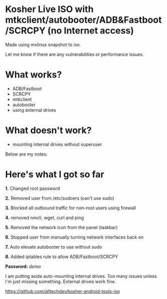 # Kosher Live ISO with mtkclient/autobooter/ADB&Fastboot/SCRCPY (no Internet access)

Made using mxlinux snapshot to iso.

Let me know if there are any vulnerabilities or performance issues.


# What works? 

- ADB/Fastboot
- SCRCPY
- mtkclient
- autobooter
- using external drives


# What doesn't work?
- mounting internal drives without superuser


Below are my notes:


# Here's what I got so far

**1.** Changed root password

**2.** Removed user from /etc/sudoers (can't use sudo)

**3.** Blocked all outbound traffic for non-root users using firewall

**4.** removed nmcli, wget, curl and ping

**5.** Removed the network icon from the panel (taskbar)

**6.** Stopped user from manually turning network interfaces back on

**7.** Auto elevate autobooter to use without sudo

**8.** Added iptables rule to allow ADB/Fastboot/SCRCPY


**Password:** *demo*



I am putting aside auto-mounting internal drives. Too many issues unless I'm just missing something. External drives work fine.

https://github.com/alltechdev/kosher-android-tools-iso
